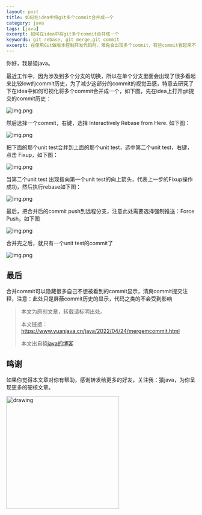 ```yaml
---
layout: post
title: 如何在idea中将git多个commit合并成一个
category: java
tags: [java]
excerpt: 如何在idea中将git多个commit合并成一个
keywords: git rebase, git merge,git commit
excerpt: 在使用Git做版本控制开发代码时，难免会出现多个commit，有些commit看起来不那么和谐，那么如何"隐藏"呢？
---
```



你好，我是猿java。

最近工作中，因为涉及到多个分支的切换，所以在单个分支里面会出现了很多看起来比较low的commit历史，为了减少这部分的commit的视觉丑感，特意去研究了下在idea中如何可视化将多个commit合并成一个，如下图，先在idea上打开git提交的commit历史：

![img.png](https://www.yuanjava.cn/assets/md/mcommit/1.png)


然后选择一个commit，右键，选择 Interactively Rebase from Here. 如下图：

![img.png](https://www.yuanjava.cn/assets/md/mcommit/2.png)

把下面的那个unit test合并到上面的那个unit test，选中第二个unit test，右键，点击 Fixup，如下图：

![img.png](https://www.yuanjava.cn/assets/md/mcommit/3.png)

当第二个unit test 出现指向第一个unit test的向上箭头，代表上一步的Fixup操作成功，然后执行rebase如下图：

![img.png](https://www.yuanjava.cn/assets/md/mcommit/5.png)

最后，把合并后的commit push到远程分支，注意此处需要选择强制推送：Force Push，如下图

![img.png](https://www.yuanjava.cn/assets/md/mcommit/6.png)


合并完之后，就只有一个unit test的commit了

![img.png](https://www.yuanjava.cn/assets/md/mcommit/7.png)



## **最后**

合并commit可以隐藏很多自己不想被看到的commit显示，清爽commit提交注释，注意：此处只是屏蔽commit历史的显示，代码之类的不会受到影响



>
> 本文为原创文章，转载请标明出处。
>
> 本文链接：https://www.yuanjava.cn/java/2022/04/24/mergemcommit.html
>
>本文出自猿[java的博客](https://www.yuanjava.cn)


## 鸣谢
如果你觉得本文章对你有帮助，感谢转发给更多的好友，关注我：猿java，为你呈现更多的硬核文章。

<img src="https://yuanjava.cn/assets/img/pub.jpg" alt="drawing" style="width:300px;"/>
